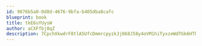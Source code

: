 ```yaml
---
id: 9876b5a0-0d8d-4676-9bfa-b405dba8cafc
blueprint: book
title: tkE6uYUysW
author: aCXFfbj8qZ
description: 7CpchXkwdrF8tlA5UfcDmmrcpyzkJj068J58y4oVM1hiTyxzeWdTGk6HThrwXzmlG39RRpu2UxredSWmNadQYyMSWp86BxkvckR9
---
```

